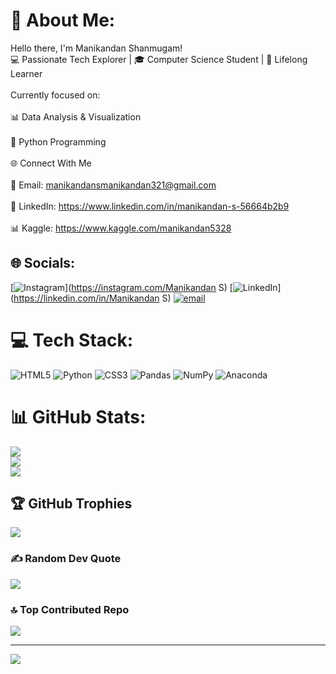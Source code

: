 # 💫 About Me:
 Hello there, I'm Manikandan Shanmugam!<br>💻 Passionate Tech Explorer | 🎓 Computer Science Student | 🧠 Lifelong Learner<br><br>Currently focused on:<br><br>📊 Data Analysis & Visualization<br><br>🐍 Python Programming<br><br>🌐 Connect With Me<br><br>📧 Email: manikandansmanikandan321@gmail.com<br><br>💼 LinkedIn: https://www.linkedin.com/in/manikandan-s-56664b2b9<br><br>📊 Kaggle: https://www.kaggle.com/manikandan5328


## 🌐 Socials:
[![Instagram](https://img.shields.io/badge/Instagram-%23E4405F.svg?logo=Instagram&logoColor=white)](https://instagram.com/Manikandan S) [![LinkedIn](https://img.shields.io/badge/LinkedIn-%230077B5.svg?logo=linkedin&logoColor=white)](https://linkedin.com/in/Manikandan S) [![email](https://img.shields.io/badge/Email-D14836?logo=gmail&logoColor=white)](mailto:manikandansmanikandan321@gmail.com) 

# 💻 Tech Stack:
![HTML5](https://img.shields.io/badge/html5-%23E34F26.svg?style=for-the-badge&logo=html5&logoColor=white) ![Python](https://img.shields.io/badge/python-3670A0?style=for-the-badge&logo=python&logoColor=ffdd54) ![CSS3](https://img.shields.io/badge/css3-%231572B6.svg?style=for-the-badge&logo=css3&logoColor=white) ![Pandas](https://img.shields.io/badge/pandas-%23150458.svg?style=for-the-badge&logo=pandas&logoColor=white) ![NumPy](https://img.shields.io/badge/numpy-%23013243.svg?style=for-the-badge&logo=numpy&logoColor=white) ![Anaconda](https://img.shields.io/badge/Anaconda-%2344A833.svg?style=for-the-badge&logo=anaconda&logoColor=white)
# 📊 GitHub Stats:
![](https://github-readme-stats.vercel.app/api?username=Manikandan-987&theme=merko&hide_border=false&include_all_commits=true&count_private=false)<br/>
![](https://nirzak-streak-stats.vercel.app/?user=Manikandan-987&theme=merko&hide_border=false)<br/>
![](https://github-readme-stats.vercel.app/api/top-langs/?username=Manikandan-987&theme=merko&hide_border=false&include_all_commits=true&count_private=false&layout=compact)

## 🏆 GitHub Trophies
![](https://github-profile-trophy.vercel.app/?username=Manikandan-987&theme=gruvbox_light&no-frame=false&no-bg=false&margin-w=4)

### ✍️ Random Dev Quote
![](https://quotes-github-readme.vercel.app/api?type=horizontal&theme=radical)

### 🔝 Top Contributed Repo
![](https://github-contributor-stats.vercel.app/api?username=Manikandan-987&limit=5&theme=dark&combine_all_yearly_contributions=true)

---
[![](https://visitcount.itsvg.in/api?id=Manikandan-987&icon=5&color=11)](https://visitcount.itsvg.in)

<!-- Proudly created with GPRM ( https://gprm.itsvg.in ) -->
